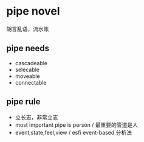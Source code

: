 # pipe novel

胡言乱语，流水账

## pipe needs

- cascadeable
- selecable
- moveable
- connectable

## pipe rule

- 立长志，非常立志
- most important pipe is person / 最重要的管道是人
- event,state,feel,view / esfi event-based 分析法
